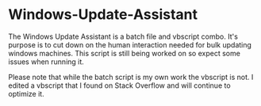 # Windows-Update-Assistant
The Windows Update  Assistant is a batch file and vbscript combo. It's purpose is to cut down on the human interaction needed for bulk updating windows machines. This script is still being worked on so expect some issues when running it. 

Please note that while the batch script is my own work the vbscript is not. I edited a vbscript that I found on Stack Overflow and will continue to optimize it. 
